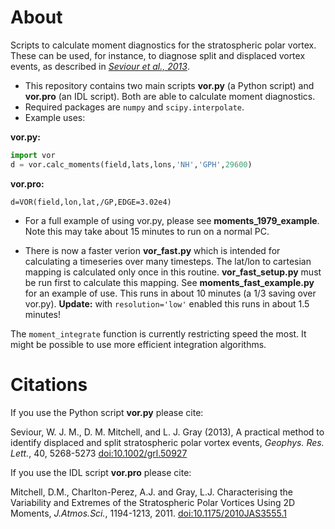 About
=====

Scripts to calculate moment diagnostics for the stratospheric polar vortex. These
can be used, for instance, to diagnose split and displaced vortex events, as
described in [_Seviour et al., 2013_](http://onlinelibrary.wiley.com/doi/10.1002/grl.50927/abstract).

* This repository contains two main scripts **vor.py** (a Python script) 
and **vor.pro** (an IDL script). Both are able to calculate moment diagnostics.
* Required packages are ``numpy`` and ``scipy.interpolate``.
* Example uses:

**vor.py:**
```python
import vor
d = vor.calc_moments(field,lats,lons,'NH','GPH',29600) 
```
**vor.pro:**
``` IDL
d=VOR(field,lon,lat,/GP,EDGE=3.02e4)
```
* For a full example of using vor.py, please see **moments_1979_example**. Note this may take about 15 minutes to run on a normal PC. 

* There is now a faster verion **vor_fast.py** which is intended for calculating a timeseries over many timesteps. The lat/lon to cartesian mapping is calculated only once in this routine. **vor_fast_setup.py** must be run first to calculate this mapping. See **moments_fast_example.py** for an example of use. This runs in about 10 minutes (a 1/3 saving over vor.py). **Update:** with ``resolution='low'`` enabled this runs in about 1.5 minutes!

The ``moment_integrate`` function is currently restricting speed the most. It might be possible to use more efficient integration algorithms. 

Citations
=========
If you use the Python script **vor.py** please cite: 

Seviour, W. J. M., D. M. Mitchell, and L. J. Gray (2013), A practical method to identify displaced and split stratospheric polar vortex events, _Geophys. Res. Lett._, 40, 5268-5273 [doi:10.1002/grl.50927](http://onlinelibrary.wiley.com/doi/10.1002/grl.50927/abstract)

If you use the IDL script **vor.pro** please cite:

Mitchell, D.M., Charlton-Perez, A.J. and Gray, L.J. Characterising 
the Variability and Extremes of the Stratospheric Polar Vortices 
Using 2D Moments, _J.Atmos.Sci._, 1194-1213, 2011. [doi:10.1175/2010JAS3555.1](http://journals.ametsoc.org/doi/abs/10.1175/2010JAS3555.1)

